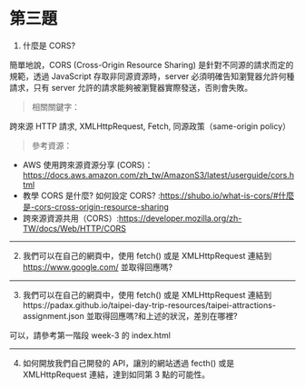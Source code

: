 # 第三題

1. 什麼是 CORS?

簡單地說，CORS (Cross-Origin Resource Sharing) 是針對不同源的請求而定的規範，透過 JavaScript 存取非同源資源時，server 必須明確告知瀏覽器允許何種請求，只有 server 允許的請求能夠被瀏覽器實際發送，否則會失敗。

> 相關關鍵字：

跨來源 HTTP 請求, XMLHttpRequest, Fetch, 同源政策（same-origin policy）

> 參考資源：

- AWS 使用跨來源資源分享 (CORS)：https://docs.aws.amazon.com/zh_tw/AmazonS3/latest/userguide/cors.html
- 教學 CORS 是什麼? 如何設定 CORS? :https://shubo.io/what-is-cors/#什麼是-cors-cross-origin-resource-sharing
- 跨來源資源共用（CORS）:https://developer.mozilla.org/zh-TW/docs/Web/HTTP/CORS

<hr >

2. 我們可以在自己的網頁中，使用 fetch() 或是 XMLHttpRequest 連結到 https://www.google.com/ 並取得回應嗎?

<hr >

3. 我們可以在自己的網頁中，使用 fetch() 或是 XMLHttpRequest 連結到https://padax.github.io/taipei-day-trip-resources/taipei-attractions-assignment.json 並取得回應嗎?和上述的狀況，差別在哪裡?

可以，請參考第一階段 week-3 的 index.html

<hr >

4. 如何開放我們自己開發的 API，讓別的網站透過 fecth() 或是 XMLHttpRequest 連結，達到如同第 3 點的可能性。

